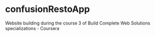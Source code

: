 # confusionRestoApp
Website building during the course 3 of Build Complete Web Solutions specializations - Coursera
